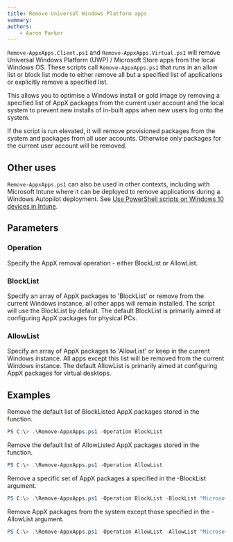 ```yaml
---
title: Remove Universal Windows Platform apps
summary: 
authors:
    - Aaron Parker
---
```

`Remove-AppxApps.Client.ps1` and `Remove-AppxApps.Virtual.ps1` will remove Universal Windows Platform (UWP) / Microsoft Store apps from the local Windows OS. These scripts call `Remove-AppxApps.ps1` that runs in an allow list or block list mode to either remove all but a specified list of applications or explicitly remove a specified list.

This allows you to optimise a Windows install or gold image by removing a specified list of AppX packages from the current user account and the local system to prevent new installs of in-built apps when new users log onto the system.

If the script is run elevated, it will remove provisioned packages from the system and packages from all user accounts. Otherwise only packages for the current user account will be removed.

## Other uses

`Remove-AppxApps.ps1` can also be used in other contexts, including with Microsoft Intune where it can be deployed to remove applications during a Windows Autopilot deployment. See [Use PowerShell scripts on Windows 10 devices in Intune](https://docs.microsoft.com/en-us/mem/intune/apps/intune-management-extension).

## Parameters

### Operation

Specify the AppX removal operation - either BlockList or AllowList.

### BlockList

Specify an array of AppX packages to 'BlockList' or remove from the current Windows instance, all other apps will remain installed. The script will use the BlockList by default. The default BlockList is primarily aimed at configuring AppX packages for physical PCs.
  
### AllowList

Specify an array of AppX packages to 'AllowList' or keep in the current Windows instance. All apps except this list will be removed from the current Windows instance. The default AllowList is primarily aimed at configuring AppX packages for virtual desktops.

## Examples

Remove the default list of BlockListed AppX packages stored in the function.

```powershell
PS C:\> .\Remove-AppxApps.ps1 -Operation BlockList
```

Remove the default list of AllowListed AppX packages stored in the function.

```powershell
PS C:\> .\Remove-AppxApps.ps1 -Operation AllowList
```

Remove a specific set of AppX packages a specified in the -BlockList argument.

```powershell
PS C:\> .\Remove-AppxApps.ps1 -Operation BlockList -BlockList "Microsoft.3DBuilder_8wekyb3d8bbwe", "Microsoft.XboxApp_8wekyb3d8bbwe"
```

Remove AppX packages from the system except those specified in the -AllowList argument.

```powershell
PS C:\> .\Remove-AppxApps.ps1 -Operation AllowList -AllowList "Microsoft.BingNews_8wekyb3d8bbwe", "Microsoft.BingWeather_8wekyb3d8bbwe"
```
